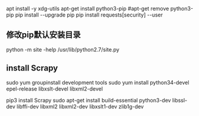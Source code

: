 

 apt install -y xdg-utils
apt-get install python3-pip
#apt-get remove python3-pip
pip install --upgrade pip
pip install requests[security]  --user


## 修改pip默认安装目录
python -m site -help
/usr/lib/python2.7/site.py 


## install Scrapy
sudo yum groupinstall development tools 
sudo yum install python34-devel epel-release libxslt-devel libxml2-devel 

pip3 install Scrapy
sudo apt-get install build-essential python3-dev libssl-dev libffi-dev libxml2 libxml2-dev libxslt1-dev zlib1g-dev